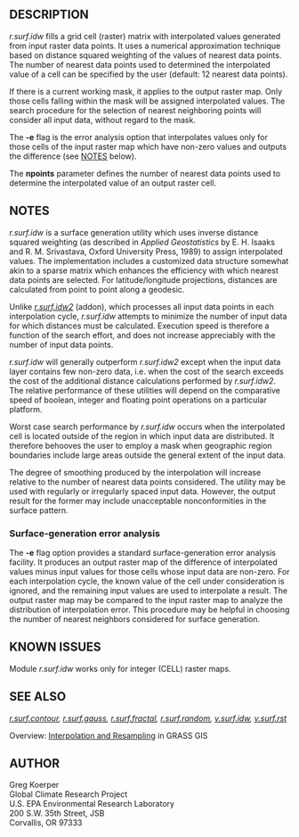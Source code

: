 <h2>DESCRIPTION</h2>

<em>r.surf.idw</em> fills a grid cell (raster) matrix with
interpolated values generated from input raster
data points. It uses a numerical approximation technique
based on distance squared weighting of the values of
nearest data points. The number of nearest data points used
to determined the interpolated value of a cell can be
specified by the user (default: 12 nearest data points).

<p>
If there is a current working mask, it applies to the output
raster map. Only those cells falling within the mask will be
assigned interpolated values. The search procedure for the
selection of nearest neighboring points will consider all
input data, without regard to the mask.

The <b>-e</b> flag is the error analysis option that interpolates values
only for those cells of the input raster map which have non-zero values and
outputs the difference (see <a href="#minuse">NOTES</a> below).
<p>The <b>npoints</b> parameter defines the number of nearest data points used
to determine the interpolated value of an output raster cell.

<h2>NOTES</h2>

<em>r.surf.idw</em> is a surface generation utility which
uses inverse distance squared weighting (as described in
<i>Applied Geostatistics</i> by E. H. Isaaks and R. M.
Srivastava, Oxford University Press, 1989) to assign
interpolated values. The implementation includes a
customized data structure somewhat akin to a sparse matrix
which enhances the efficiency with which nearest data
points are selected.  For latitude/longitude projections,
distances are calculated from point to point along a
geodesic.

<p>
Unlike <em><a href="https://grass.osgeo.org/grass8/manuals/addons/r.surf.idw2.html">r.surf.idw2</a></em> (addon),
which processes all input data points in each interpolation cycle, <em>r.surf.idw</em>
attempts to minimize the number of input data for which distances must be
calculated. Execution speed is therefore a function of the search effort,
and does not increase appreciably with the number of input data points.

<p>
<em>r.surf.idw</em> will generally outperform
<em>r.surf.idw2</em> except when the input data
layer contains few non-zero data, i.e. when the cost of the search exceeds
the cost of the additional distance calculations performed by
<em>r.surf.idw2</em>. The relative performance
of these utilities will depend on the comparative speed of boolean, integer
and floating point operations on a particular platform.

<p>
Worst case search performance by <em>r.surf.idw</em> occurs
when the interpolated cell is located outside of the region
in which input data are distributed. It therefore behooves
the user to employ a mask when geographic region boundaries
include large areas outside the general extent of the input
data.

<p>
The degree of smoothing produced by the interpolation will
increase relative to the number of nearest data points
considered.  The utility may be used with regularly or
irregularly spaced input data.  However, the output result
for the former may include unacceptable nonconformities in
the surface pattern.

<h3 id="minuse">Surface-generation error analysis</h3>

The <b>-e</b> flag option provides a standard
surface-generation error analysis facility. It produces an output raster map
of the difference of interpolated values minus input values for those cells
whose input data are non-zero. For each interpolation cycle, the known value
of the cell under consideration is ignored, and the remaining input values
are used to interpolate a result. The output raster map may be compared to
the input raster map to analyze the distribution of interpolation error.
This procedure may be helpful in choosing the number of nearest neighbors
considered for surface generation.

<!-- requires https://trac.osgeo.org/grass/ticket/2672 to be fixed:

<h2>EXAMPLE</h2>

Interpolation of raster surface from randomly sampled vector elevation
points (North Carolina sample dataset region):

<div class="code"><pre>
g.region vector=elev_lid792_randpts res=1 -p
# rasterize points
v.to.rast input=elev_lid792_randpts use=attr attribute_column=value \
          output=elev_lid792_randpts_1m
# interpolation DEM
r.surf.idw input=elev_lid792_randpts_1m output=elev_surf_1m_idw

# validate: differences to original DEM
r.mapcalc "elev_diff = elev_lid792_1m - elev_surf_1m_idw"
r.colors map=elev_diff color=differences
</pre></div>
-->

<h2>KNOWN ISSUES</h2>

Module <em>r.surf.idw</em> works only for integer (CELL) raster maps.

<h2>SEE ALSO</h2>

<em>
<a href="r.surf.contour.html">r.surf.contour</a>,
<a href="r.surf.gauss.html">r.surf.gauss</a>,
<a href="r.surf.fractal.html">r.surf.fractal</a>,
<a href="r.surf.random.html">r.surf.random</a>,
<a href="v.surf.idw.html">v.surf.idw</a>,
<a href="v.surf.rst.html">v.surf.rst</a>
</em>

<p>
Overview: <a href="https://grasswiki.osgeo.org/wiki/Interpolation">Interpolation and Resampling</a> in GRASS GIS

<h2>AUTHOR</h2>

Greg Koerper <br>
Global Climate Research Project <br>
U.S. EPA Environmental Research Laboratory <br>
200 S.W. 35th Street, JSB <br>
Corvallis, OR 97333
